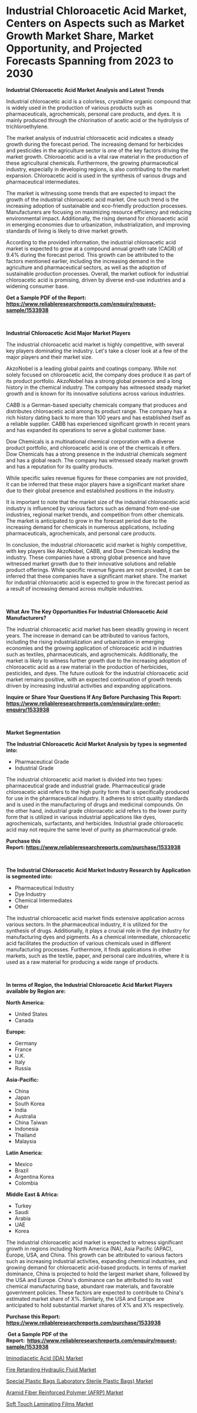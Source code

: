 <p><h1>Industrial Chloroacetic Acid Market, Centers on Aspects such as Market Growth Market Share, Market Opportunity, and Projected Forecasts Spanning from 2023 to 2030</h1></p><p><strong>Industrial Chloroacetic Acid Market Analysis and Latest Trends</strong></p>
<p><p>Industrial chloroacetic acid is a colorless, crystalline organic compound that is widely used in the production of various products such as pharmaceuticals, agrochemicals, personal care products, and dyes. It is mainly produced through the chlorination of acetic acid or the hydrolysis of trichloroethylene.</p><p>The market analysis of industrial chloroacetic acid indicates a steady growth during the forecast period. The increasing demand for herbicides and pesticides in the agriculture sector is one of the key factors driving the market growth. Chloroacetic acid is a vital raw material in the production of these agricultural chemicals. Furthermore, the growing pharmaceutical industry, especially in developing regions, is also contributing to the market expansion. Chloroacetic acid is used in the synthesis of various drugs and pharmaceutical intermediates. </p><p>The market is witnessing some trends that are expected to impact the growth of the industrial chloroacetic acid market. One such trend is the increasing adoption of sustainable and eco-friendly production processes. Manufacturers are focusing on maximizing resource efficiency and reducing environmental impact. Additionally, the rising demand for chloroacetic acid in emerging economies due to urbanization, industrialization, and improving standards of living is likely to drive market growth.</p><p>According to the provided information, the industrial chloroacetic acid market is expected to grow at a compound annual growth rate (CAGR) of 9.4% during the forecast period. This growth can be attributed to the factors mentioned earlier, including the increasing demand in the agriculture and pharmaceutical sectors, as well as the adoption of sustainable production processes. Overall, the market outlook for industrial chloroacetic acid is promising, driven by diverse end-use industries and a widening consumer base.</p></p>
<p><strong>Get a Sample PDF of the Report:&nbsp; <a href="https://www.reliableresearchreports.com/enquiry/request-sample/1533938">https://www.reliableresearchreports.com/enquiry/request-sample/1533938</a></strong></p>
<p>&nbsp;</p>
<p><strong>Industrial Chloroacetic Acid Major Market Players</strong></p>
<p><p>The industrial chloroacetic acid market is highly competitive, with several key players dominating the industry. Let's take a closer look at a few of the major players and their market size.</p><p>AkzoNobel is a leading global paints and coatings company. While not solely focused on chloroacetic acid, the company does produce it as part of its product portfolio. AkzoNobel has a strong global presence and a long history in the chemical industry. The company has witnessed steady market growth and is known for its innovative solutions across various industries.</p><p>CABB is a German-based specialty chemicals company that produces and distributes chloroacetic acid among its product range. The company has a rich history dating back to more than 100 years and has established itself as a reliable supplier. CABB has experienced significant growth in recent years and has expanded its operations to serve a global customer base.</p><p>Dow Chemicals is a multinational chemical corporation with a diverse product portfolio, and chloroacetic acid is one of the chemicals it offers. Dow Chemicals has a strong presence in the industrial chemicals segment and has a global reach. The company has witnessed steady market growth and has a reputation for its quality products.</p><p>While specific sales revenue figures for these companies are not provided, it can be inferred that these major players have a significant market share due to their global presence and established positions in the industry.</p><p>It is important to note that the market size of the industrial chloroacetic acid industry is influenced by various factors such as demand from end-use industries, regional market trends, and competition from other chemicals. The market is anticipated to grow in the forecast period due to the increasing demand for chemicals in numerous applications, including pharmaceuticals, agrochemicals, and personal care products.</p><p>In conclusion, the industrial chloroacetic acid market is highly competitive, with key players like AkzoNobel, CABB, and Dow Chemicals leading the industry. These companies have a strong global presence and have witnessed market growth due to their innovative solutions and reliable product offerings. While specific revenue figures are not provided, it can be inferred that these companies have a significant market share. The market for industrial chloroacetic acid is expected to grow in the forecast period as a result of increasing demand across multiple industries.</p></p>
<p>&nbsp;</p>
<p><strong>What Are The Key Opportunities For Industrial Chloroacetic Acid Manufacturers?</strong></p>
<p><p>The industrial chloroacetic acid market has been steadily growing in recent years. The increase in demand can be attributed to various factors, including the rising industrialization and urbanization in emerging economies and the growing application of chloroacetic acid in industries such as textiles, pharmaceuticals, and agrochemicals. Additionally, the market is likely to witness further growth due to the increasing adoption of chloroacetic acid as a raw material in the production of herbicides, pesticides, and dyes. The future outlook for the industrial chloroacetic acid market remains positive, with an expected continuation of growth trends driven by increasing industrial activities and expanding applications.</p></p>
<p><strong>Inquire or Share Your Questions If Any Before Purchasing This Report: <a href="https://www.reliableresearchreports.com/enquiry/pre-order-enquiry/1533938">https://www.reliableresearchreports.com/enquiry/pre-order-enquiry/1533938</a></strong></p>
<p>&nbsp;</p>
<p><strong>Market Segmentation</strong></p>
<p><strong>The Industrial Chloroacetic Acid Market Analysis by types is segmented into:</strong></p>
<p><ul><li>Pharmaceutical Grade</li><li>Industrial Grade</li></ul></p>
<p><p>The industrial chloroacetic acid market is divided into two types: pharmaceutical grade and industrial grade. Pharmaceutical grade chloroacetic acid refers to the high purity form that is specifically produced for use in the pharmaceutical industry. It adheres to strict quality standards and is used in the manufacturing of drugs and medicinal compounds. On the other hand, industrial grade chloroacetic acid refers to the lower purity form that is utilized in various industrial applications like dyes, agrochemicals, surfactants, and herbicides. Industrial grade chloroacetic acid may not require the same level of purity as pharmaceutical grade.</p></p>
<p><strong>Purchase this Report:&nbsp;<a href="https://www.reliableresearchreports.com/purchase/1533938">https://www.reliableresearchreports.com/purchase/1533938</a></strong></p>
<p>&nbsp;</p>
<p><strong>The Industrial Chloroacetic Acid Market Industry Research by Application is segmented into:</strong></p>
<p><ul><li>Pharmaceutical Industry</li><li>Dye Industry</li><li>Chemical Intermediates</li><li>Other</li></ul></p>
<p><p>The industrial chloroacetic acid market finds extensive application across various sectors. In the pharmaceutical industry, it is utilized for the synthesis of drugs. Additionally, it plays a crucial role in the dye industry for manufacturing dyes and pigments. As a chemical intermediate, chloroacetic acid facilitates the production of various chemicals used in different manufacturing processes. Furthermore, it finds applications in other markets, such as the textile, paper, and personal care industries, where it is used as a raw material for producing a wide range of products.</p></p>
<p>&nbsp;</p>
<p><strong>In terms of Region, the Industrial Chloroacetic Acid Market Players available by Region are:</strong></p>
<p>
    <p> <strong> North America: </strong>
        <ul>
            <li>United States</li>
            <li>Canada</li>
        </ul>
        </p> 
    <p> <strong> Europe: </strong>
        <ul>
            <li>Germany</li>
            <li>France</li>
            <li>U.K.</li>
            <li>Italy</li>
            <li>Russia</li>
        </ul>
        </p> 
    <p> <strong> Asia-Pacific: </strong>
        <ul>
            <li>China</li>
            <li>Japan</li>
            <li>South Korea</li>
            <li>India</li>
            <li>Australia</li>
            <li>China Taiwan</li>
            <li>Indonesia</li>
            <li>Thailand</li>
            <li>Malaysia</li>
        </ul>
        </p> 
    <p> <strong> Latin America: </strong>
        <ul>
            <li>Mexico</li>
            <li>Brazil</li>
            <li>Argentina Korea</li>
            <li>Colombia</li>
        </ul>
        </p> 
    <p> <strong> Middle East & Africa: </strong>
        <ul>
            <li>Turkey</li>
            <li>Saudi</li>
            <li>Arabia</li>
            <li>UAE</li>
            <li>Korea</li>
        </ul>
    </p>
    </p>
<p><p>The industrial chloroacetic acid market is expected to witness significant growth in regions including North America (NA), Asia Pacific (APAC), Europe, USA, and China. This growth can be attributed to various factors such as increasing industrial activities, expanding chemical industries, and growing demand for chloroacetic acid-based products. In terms of market dominance, China is projected to hold the largest market share, followed by the USA and Europe. China's dominance can be attributed to its vast chemical manufacturing base, abundant raw materials, and favorable government policies. These factors are expected to contribute to China's estimated market share of X%. Similarly, the USA and Europe are anticipated to hold substantial market shares of X% and X% respectively.</p></p>
<p><strong>Purchase this Report: <a href="https://www.reliableresearchreports.com/purchase/1533938">https://www.reliableresearchreports.com/purchase/1533938</a></strong></p>
<p>&nbsp;<strong>Get a Sample PDF of the Report:&nbsp;&nbsp;<a href="https://www.reliableresearchreports.com/enquiry/request-sample/1533938">https://www.reliableresearchreports.com/enquiry/request-sample/1533938</a></strong></p>
<p><strong></strong></p>
<p><p><a href="https://github.com/ambrozg/Market-Research-Report-List-1/blob/main/iminodiacetic-acid-ida-market.md">Iminodiacetic Acid (IDA) Market</a></p><p><a href="https://github.com/deliacustodio40/Market-Research-Report-List-1/blob/main/fire-retarding-hydraulic-fluid-market.md">Fire Retarding Hydraulic Fluid Market</a></p><p><a href="https://github.com/gshchiplitsov/Market-Research-Report-List-1/blob/main/special-plastic-bags-laboratory-sterile-plastic-bags-market.md">Special Plastic Bags (Laboratory Sterile Plastic Bags) Market</a></p><p><a href="https://github.com/dzharov81/Market-Research-Report-List-1/blob/main/aramid-fiber-reinforced-polymer-afrp-market.md">Aramid Fiber Reinforced Polymer (AFRP) Market</a></p><p><a href="https://github.com/scarol104/Market-Research-Report-List-1/blob/main/soft-touch-laminating-films-market.md">Soft Touch Laminating Films Market</a></p></p>
